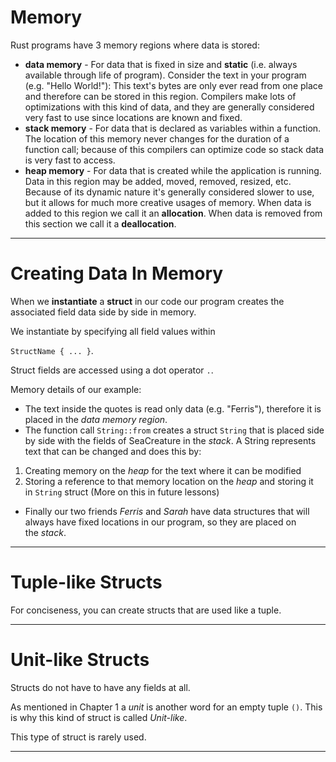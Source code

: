 Memory
======

Rust programs have 3 memory regions where data is stored:

-   **data memory** - For data that is fixed in size and **static** (i.e. always available through life of program). Consider the text in your program (e.g. "Hello World!"): This text's bytes are only ever read from one place and therefore can be stored in this region. Compilers make lots of optimizations with this kind of data, and they are generally considered very fast to use since locations are known and fixed.
-   **stack memory** - For data that is declared as variables within a function. The location of this memory never changes for the duration of a function call; because of this compilers can optimize code so stack data is very fast to access.
-   **heap memory** - For data that is created while the application is running. Data in this region may be added, moved, removed, resized, etc. Because of its dynamic nature it's generally considered slower to use, but it allows for much more creative usages of memory. When data is added to this region we call it an **allocation**. When data is removed from this section we call it a **deallocation**.


-------------------------------

Creating Data In Memory
=======================

When we **instantiate** a **struct** in our code our program creates the associated field data side by side in memory.

We instantiate by specifying all field values within

`StructName { ... }`.

Struct fields are accessed using a dot operator `.`.

Memory details of our example:

-   The text inside the quotes is read only data (e.g. "Ferris"), therefore it is placed in the *data memory region*.
-   The function call `String::from` creates a struct `String` that is placed side by side with the fields of SeaCreature in the *stack*. A String represents text that can be changed and does this by:

1.  Creating memory on the *heap* for the text where it can be modified
2.  Storing a reference to that memory location on the *heap* and storing it in `String` struct (More on this in future lessons)

-   Finally our two friends *Ferris* and *Sarah* have data structures that will always have fixed locations in our program, so they are placed on the *stack*.


-----------------------------------------------

Tuple-like Structs
==================

For conciseness, you can create structs that are used like a tuple.

--------------------------------

Unit-like Structs
=================

Structs do not have to have any fields at all.

As mentioned in Chapter 1 a *unit* is another word for an empty tuple `()`. This is why this kind of struct is called *Unit-like*.

This type of struct is rarely used.

--------------------------------------




